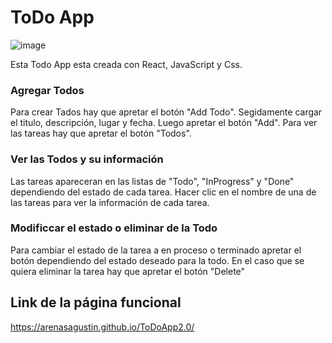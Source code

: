 # ToDo App

![image](https://user-images.githubusercontent.com/72575052/139510357-b232b546-1222-4271-bba6-1ae826a0ec33.png)

Esta Todo App esta creada con React, JavaScript y Css.

### Agregar Todos

Para crear Tados hay que apretar el botón "Add Todo". Segidamente cargar el titulo, descripción, lugar y fecha. Luego apretar el botón "Add".
Para ver las tareas hay que apretar el botón "Todos".

### Ver las Todos y su información

Las tareas apareceran en las listas de "Todo", "InProgress" y "Done" dependiendo del estado de cada tarea. Hacer clic en el nombre de una de las tareas para ver la información de cada tarea.

### Modificcar el estado o eliminar de la Todo

Para cambiar el estado de la tarea a en proceso o terminado apretar el botón dependiendo del estado deseado para la todo. En el caso que se quiera eliminar la tarea hay que apretar el botón "Delete"

## Link de la página funcional
https://arenasagustin.github.io/ToDoApp2.0/
